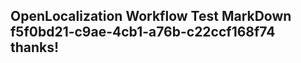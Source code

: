 <properties
ms.topic="hero-topic"
ms.test1="hero-topic"
ms.test2="test"/>


## OpenLocalization Workflow Test MarkDown f5f0bd21-c9ae-4cb1-a76b-c22ccf168f74 thanks!



<!--HONumber=Jul16_HO2-->


